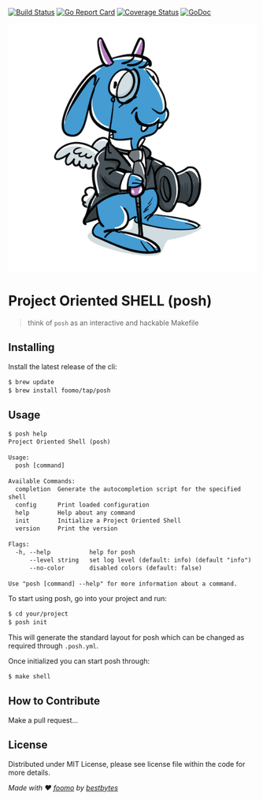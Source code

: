 [![Build Status](https://github.com/foomo/posh/actions/workflows/test.yml/badge.svg?branch=main&event=push)](https://github.com/foomo/posh/actions/workflows/test.yml)
[![Go Report Card](https://goreportcard.com/badge/github.com/foomo/posh)](https://goreportcard.com/report/github.com/foomo/posh)
[![Coverage Status](https://coveralls.io/repos/github/foomo/posh/badge.svg?branch=main&)](https://coveralls.io/github/foomo/posh?branch=main)
[![GoDoc](https://godoc.org/github.com/foomo/posh?status.svg)](https://godoc.org/github.com/foomo/posh)

<p align="center">
  <img alt="POSH" src=".github/assets/posh.png"/>
</p>

# Project Oriented SHELL (posh)

> think of `posh` as an interactive and hackable Makefile

## Installing

Install the latest release of the cli:

````bash
$ brew update
$ brew install foomo/tap/posh
````

## Usage

```shell
$ posh help
Project Oriented Shell (posh)

Usage:
  posh [command]

Available Commands:
  completion  Generate the autocompletion script for the specified shell
  config      Print loaded configuration
  help        Help about any command
  init        Initialize a Project Oriented Shell
  version     Print the version

Flags:
  -h, --help           help for posh
      --level string   set log level (default: info) (default "info")
      --no-color       disabled colors (default: false)

Use "posh [command] --help" for more information about a command.
```

To start using posh, go into your project and run:

```bash
$ cd your/project
$ posh init
```

This will generate the standard layout for posh which can be changed as required through `.posh.yml`.

Once initialized you can start posh through:

```bash
$ make shell
```

## How to Contribute

Make a pull request...

## License

Distributed under MIT License, please see license file within the code for more details.

_Made with ♥ [foomo](https://www.foomo.org) by [bestbytes](https://www.bestbytes.com)_
